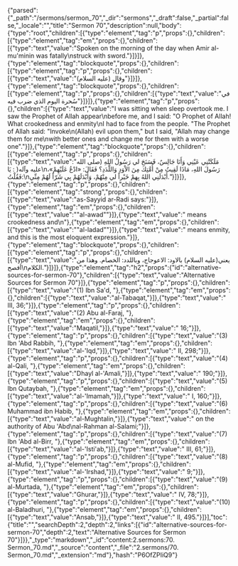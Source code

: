 {"parsed":{"_path":"/sermons/sermon_70","_dir":"sermons","_draft":false,"_partial":false,"_locale":"","title":"Sermon 70","description":null,"body":{"type":"root","children":[{"type":"element","tag":"p","props":{},"children":[{"type":"element","tag":"em","props":{},"children":[{"type":"text","value":"Spoken on the morning of the day when Amir al-mu'minin was fatally\nstruck with sword."}]}]},{"type":"element","tag":"blockquote","props":{},"children":[{"type":"element","tag":"p","props":{},"children":[{"type":"text","value":"وقال (عليه السلام)"}]}]},{"type":"element","tag":"blockquote","props":{},"children":[{"type":"element","tag":"p","props":{},"children":[{"type":"text","value":"في سُحرة اليوم الذي ضرب فيه"}]}]},{"type":"element","tag":"p","props":{},"children":[{"type":"text","value":"I was sitting when sleep overtook me. I saw the Prophet of Allah appear\nbefore me, and I said: \"O Prophet of Allah! What crookedness and enmity\nI had to face from the people. \"The Prophet of Allah said: \"Invoke\n(Allah) evil upon them,\" but I said, \"Allah may change them for me\nwith better ones and change me for them with a worse one\"."}]},{"type":"element","tag":"blockquote","props":{},"children":[{"type":"element","tag":"p","props":{},"children":[{"type":"text","value":"مَلَكَتْنِي عَيْنِي وَأَنَا جَالِسٌ، فَسَنَحَ لي رَسُولُ اللهِ (صلى الله عليه وآله( : يَا\nرَسُولَ اللهِ، مَاذَا لَقِيتُ مِنْ أُمَّتِكَ مِنَ الاْوَدِ وَاللَّدَدِ؟ فَقَالَ: «ادْعُ عَلَيْهِمْ»، فَقُلْتُ:\nأَبْدَلَنِي اللهُ بِهمْ خَيْراً لي مِنْهُمْ، وَأَبْدَلَهُمْ بِي شَرّاً لَهُمْ مِنِّي."}]}]},{"type":"element","tag":"p","props":{},"children":[{"type":"element","tag":"strong","props":{},"children":[{"type":"text","value":"as-Sayyid ar-Radi says:"}]},{"type":"element","tag":"em","props":{},"children":[{"type":"text","value":"\"al-awad\""}]},{"type":"text","value":" means crookedness and\n"},{"type":"element","tag":"em","props":{},"children":[{"type":"text","value":"\"al-ladad\""}]},{"type":"text","value":" means enmity, and this is the most eloquent expression."}]},{"type":"element","tag":"blockquote","props":{},"children":[{"type":"element","tag":"p","props":{},"children":[{"type":"text","value":"يعني(عليه السلام) بالاود: الاعوجاج، وباللدد: الخصام. وهذا من أفصح\nالكلام."}]}]},{"type":"element","tag":"h2","props":{"id":"alternative-sources-for-sermon-70"},"children":[{"type":"text","value":"Alternative Sources for Sermon 70"}]},{"type":"element","tag":"p","props":{},"children":[{"type":"text","value":"(1) Ibn Sa'd, "},{"type":"element","tag":"em","props":{},"children":[{"type":"text","value":"al-Tabaqat,"}]},{"type":"text","value":" III, 36;"}]},{"type":"element","tag":"p","props":{},"children":[{"type":"text","value":"(2) Abu al-Faraj, "},{"type":"element","tag":"em","props":{},"children":[{"type":"text","value":"Maqatil,"}]},{"type":"text","value":" 16;"}]},{"type":"element","tag":"p","props":{},"children":[{"type":"text","value":"(3) Ibn 'Abd Rabbih, "},{"type":"element","tag":"em","props":{},"children":[{"type":"text","value":"al-'Iqd,"}]},{"type":"text","value":" II, 298;"}]},{"type":"element","tag":"p","props":{},"children":[{"type":"text","value":"(4) al-Qali, "},{"type":"element","tag":"em","props":{},"children":[{"type":"text","value":"Dhayl al-'Amali,"}]},{"type":"text","value":" 190;"}]},{"type":"element","tag":"p","props":{},"children":[{"type":"text","value":"(5) Ibn Qutaybah, "},{"type":"element","tag":"em","props":{},"children":[{"type":"text","value":"al-'Imamah,"}]},{"type":"text","value":" I, 160;"}]},{"type":"element","tag":"p","props":{},"children":[{"type":"text","value":"(6) Muhammad ibn Habib, "},{"type":"element","tag":"em","props":{},"children":[{"type":"text","value":"al-Mughtalin,"}]},{"type":"text","value":" on the authority of Abu 'Abd\nal-Rahman al-Salami;"}]},{"type":"element","tag":"p","props":{},"children":[{"type":"text","value":"(7) Ibn 'Abd al-Birr, "},{"type":"element","tag":"em","props":{},"children":[{"type":"text","value":"al-'Isti'ab,"}]},{"type":"text","value":" III, 61;"}]},{"type":"element","tag":"p","props":{},"children":[{"type":"text","value":"(8) al-Mufid, "},{"type":"element","tag":"em","props":{},"children":[{"type":"text","value":"al-'Irshad,"}]},{"type":"text","value":" 9;"}]},{"type":"element","tag":"p","props":{},"children":[{"type":"text","value":"(9) al-Murtada, "},{"type":"element","tag":"em","props":{},"children":[{"type":"text","value":"Ghurar,"}]},{"type":"text","value":" IV, 78;"}]},{"type":"element","tag":"p","props":{},"children":[{"type":"text","value":"(10) al-Baladhuri, "},{"type":"element","tag":"em","props":{},"children":[{"type":"text","value":"Ansab,"}]},{"type":"text","value":" II, 495."}]}],"toc":{"title":"","searchDepth":2,"depth":2,"links":[{"id":"alternative-sources-for-sermon-70","depth":2,"text":"Alternative Sources for Sermon 70"}]}},"_type":"markdown","_id":"content:2.sermons:70. Sermon_70.md","_source":"content","_file":"2.sermons/70. Sermon_70.md","_extension":"md"},"hash":"P6OfZPIiQ9"}